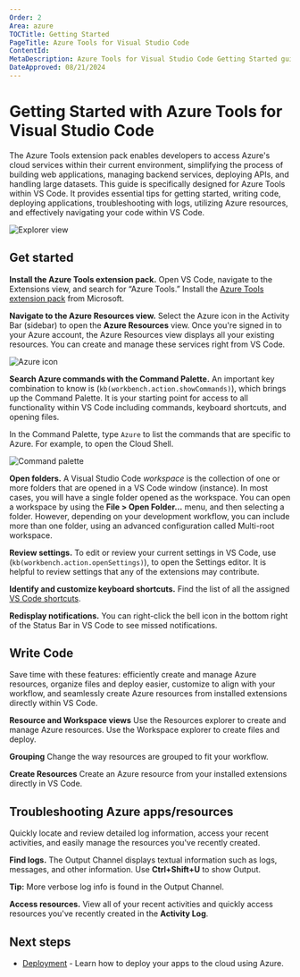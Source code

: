 ```yaml
---
Order: 2
Area: azure
TOCTitle: Getting Started
PageTitle: Azure Tools for Visual Studio Code
ContentId:
MetaDescription: Azure Tools for Visual Studio Code Getting Started guide for developers
DateApproved: 08/21/2024
---
```

# Getting Started with Azure Tools for Visual Studio Code

The Azure Tools extension pack enables developers to access Azure's cloud services within their current environment, simplifying the process of building web applications, managing backend services, deploying APIs, and handling large datasets. This guide is specifically designed for Azure Tools within VS Code. It provides essential tips for getting started, writing code, deploying applications, troubleshooting with logs, utilizing Azure resources, and effectively navigating your code within VS Code.

![Explorer view](images/extensions/explorer.png)

## Get started

**Install the Azure Tools extension pack.** Open VS Code, navigate to the Extensions view, and search for “Azure Tools.” Install the [Azure Tools extension pack](overview.md) from Microsoft.

**Navigate to the Azure Resources view.** Select the Azure icon in the Activity Bar (sidebar) to open the **Azure Resources** view. Once you're signed in to your Azure account, the Azure Resources view displays all your existing resources. You can create and manage these services right from VS Code.

![Azure icon](images/extensions/azure-icon.png)

**Search Azure commands with the Command Palette.** An important key combination to know is (`kb(workbench.action.showCommands)`), which brings up the Command Palette. It is your starting point for access to all functionality within VS Code including commands, keyboard shortcuts, and opening files.

In the Command Palette, type `Azure` to list the commands that are specific to Azure. For example, to open the Cloud Shell.

![Command palette](images/extensions/command-palette.png)

**Open folders.** A Visual Studio Code *workspace* is the collection of one or more folders that are opened in a VS Code window (instance). In most cases, you will have a single folder opened as the workspace. You can open a workspace by using the **File > Open Folder...** menu, and then selecting a folder. However, depending on your development workflow, you can include more than one folder, using an advanced configuration called Multi-root workspace.

**Review settings.** To edit or review your current settings in VS Code, use (`kb(workbench.action.openSettings)`), to open the Settings editor. It is helpful to review settings that any of the extensions may contribute.

**Identify and customize keyboard shortcuts.** Find the list of all the assigned [VS Code shortcuts](https://code.visualstudio.com/shortcuts/keyboard-shortcuts-windows.pdf).

**Redisplay notifications.** You can right-click the bell icon in the bottom right of the Status Bar in VS Code to see missed notifications.

## Write Code

Save time with these features: efficiently create and manage Azure resources, organize files and deploy easier, customize to align with your workflow, and seamlessly create Azure resources from installed extensions directly within VS Code.

**Resource and Workspace views** Use the Resources explorer to create and manage Azure resources. Use the Workspace explorer to create files and deploy.

**Grouping** Change the way resources are grouped to fit your workflow.

**Create Resources** Create an Azure resource from your installed extensions directly in VS Code.

## Troubleshooting Azure apps/resources

Quickly locate and review detailed log information, access your recent activities, and easily manage the resources you've recently created.

**Find logs.** The Output Channel displays textual information such as logs, messages, and other information. Use **Ctrl+Shift+U** to show Output.

**Tip:** More verbose log info is found in the Output Channel.

**Access resources.** View all of your recent activities and quickly access resources you've recently created in the **Activity Log**.

## Next steps

* [Deployment](/docs/azure/deployment.md) - Learn how to deploy your apps to the cloud using Azure.
